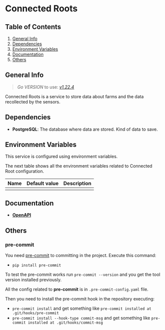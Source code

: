 # Connected Roots

## Table of Contents

1. [General Info](#general-info)
2. [Dependencies](#dependencies)
3. [Environment Variables](#environment-variables)
4. [Documentation](#documentation)
5. [Others](#others)

## General Info

> _Go VERSION_ to use: [_v1.22.4_](https://golang.org/doc/devel/release.html#go1.22)

Connected Roots is a service to store data about farms and the data recollected by the sensors.

## Dependencies

- **PostgreSQL**: The database where data are stored. Kind of data to save.

## Environment Variables

This service is configured using environment variables.

The next table shows all the environment variables related to Connected Root configuration.

| **Name** | **Default value** | **Description** |
|----------|-------------------|-----------------|
|          |                   |                 |

## Documentation

- **[OpenAPI](docs/api/connected_roots_openapi.yaml)**

## Others

### pre-commit

You need [pre-commit](https://pre-commit.com/) to committing in the project. Execute this command:

- `pip install pre-commit`

To test the pre-commit works run `pre-commit --version` and you get the tool version installed previously.

All the config related to **pre-commit** is in `.pre-commit-config.yaml` file.

Then you need to install the pre-commit hook in the repository executing:

- `pre-commit install` and get something like `pre-commit installed at .git/hooks/pre-commit`
- `pre-commit install --hook-type commit-msg` and get something like `pre-commit installed at .git/hooks/commit-msg`
